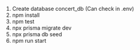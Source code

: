 <!-- When start using prisma
npx prisma generate


When want update table after change scheme in prisma\schema.prisma
npx prisma migrate dev --name user

nest generate module users
nest generate service users
nest generate controller users

Run Jest by this command
npm test

Seed data
npx prisma db seed


for drop all data and table * development only * it will run seed file too
npx prisma migrate reset -->

1. Create database concert_db (Can check in .env)
2. npm install
3. npm test
4. npx prisma migrate dev
5. npx prisma db seed
6. npm run start    